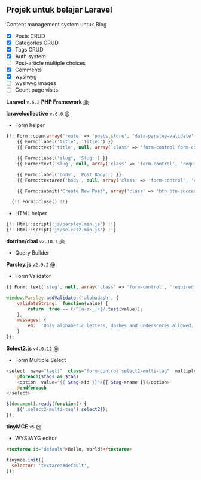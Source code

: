 ## Projek untuk belajar Laravel
Content management system untuk Blog

 - [x] Posts CRUD
 - [x] Categories CRUD
 - [x] Tags CRUD
 - [x] Auth system
 - [ ] Post-article multiple choices
 - [x] Comments
 - [x] wysiwyg
 - [ ] wysiwyg images
 - [ ] Count page visits

**Laravel** `v.6.2` **PHP Framework** [@](https://laravel.com/)

**laravelcollective** `v.6.0` [@](https://laravelcollective.com/)
* Form helper
```php
{!! Form::open(array('route' => 'posts.store', 'data-parsley-validate' => '')) !!}
	{{ Form::label('title', 'Title:') }}
	{{ Form::text('title', null, array('class' => 'form-control form-control-lg', 'required' => '', 'maxlength' => '255')) }}

	{{ Form::label('slug', 'Slug:') }}
	{{ Form::text('slug', null, array('class' => 'form-control', 'required' => '', 'minlength' => '5', 'maxlength' => '255', 'data-parsley-alphadash' => '')) }}

	{{ Form::label('body', 'Post Body:') }}
	{{ Form::textarea('body', null, array('class' => 'form-control', 'required' => '')) }}

	{{ Form::submit('Create New Post', array('class' => 'btn btn-success btn-lg btn-block', 'style' => 'margin-top: 10px')) }}

  {!! Form::close() !!}
```
* HTML helper
```php
{!! Html::script('js/parsley.min.js') !!}
{!! Html::script('js/select2.min.js') !!}
```

**dotrine/dbal** `v2.10.1` [@](https://www.doctrine-project.org/projects/doctrine-dbal/en/latest/reference/query-builder.html#sql-query-builder)
* Query Builder

**Parsley.js** `v2.9.2` [@](https://parsleyjs.org/)
* Form Validator
```php
{{ Form::text('slug', null, array('class' => 'form-control', 'required' => '', 'minlength' => '5', 'maxlength' => '255', 'data-parsley-alphadash' => '')) }}
```
```javascript
window.Parsley.addValidator('alphadash', {
	validateString:  function(value) {
		return  true == (/^[a-z-_]+$/.test(value));
	},
	messages: {
		en:  'Only alphabetic letters, dashes and underscores allowed.'
	}
});
```

**Select2.js** `v4.0.12` [@](https://select2.org/)
* Form Multiple Select
```php
<select  name="tag[]"  class="form-control select2-multi-tag"  multiple="multiple">
	@foreach($tags as $tag)
	<option  value="{{ $tag->id }}">{{ $tag->name }}</option>
	@endforeach
</select>
```
```javascript
$(document).ready(function() {
	$('.select2-multi-tag').select2();
});
```

**tinyMCE** `v5` [@](https://www.tiny.cloud/)
* WYSIWYG editor
```html
<textarea id="default">Hello, World!</textarea>
```
```javascript
tinymce.init({
  selector: 'textarea#default',
});
```
